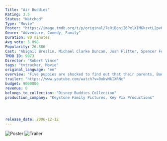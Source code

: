 ```yaml
---
Title: "Air Buddies" 
Rating: 3.5
Status: "Watched"
Type: "Movie"
Poster: "https://image.tmdb.org/t/p/original/7eRiBonjI6PxlXIMGkzxtL2pvU6.jpg"
Genre: "Adventure, Comedy, Family"
Duration: 80 minutes
Avg vote: 5.898
Popularity: 26.886
Cast: "Abigail Breslin, Michael Clarke Duncan, Josh Flitter, Spencer Fox, Skyler Gisondo, Dominic Scott Kay, Don Knotts, Debra Jo Rupp, Tom Everett Scott, Molly Shannon"
TMDB ID: 9973
Director: "Robert Vince"
tags: "tvtracker, Movie"
original_language: "en"
overview: "Five puppies are shocked to find out that their parents, Buddy and Molly, have been abducted and face obstacles while trying to rescue them."
trailer: "https://www.youtube.com/watch?v=0okvMkIXRNc"
budget: 9000000
revenue: 0
belongs_to_collection: "Disney Buddies Collection"
production_company: "Keystone Family Pictures, Key Pix Productions"




release_date: 2006-12-12
---
```

![Poster](https://image.tmdb.org/t/p/original/7eRiBonjI6PxlXIMGkzxtL2pvU6.jpg)
![Trailer](https://www.youtube.com/watch?v=0okvMkIXRNc)